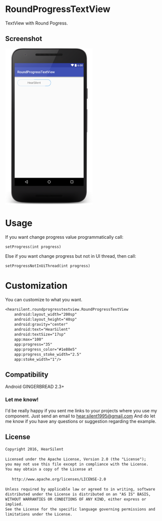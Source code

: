 # RoundProgressTextView

TextView with Round Pogress.

## Screenshot
<img src="https://raw.githubusercontent.com/hearsilent/RoundProgressTextView/master/screenshots/layout-2016-02-29-172603.png" height="500">

# Usage

If you want change progress value programmatically call:
```
setProgress(int progress)
```
Else if you want change progress but not in UI thread, then call:
```
setProgressNotInUiThread(int progress)
```


# Customization

You can customize to what you want.
```
<hearsilent.roundprogresstextview.RoundProgressTextView
	android:layout_width="200sp"
	android:layout_height="40sp"
	android:gravity="center"
	android:text="HearSilent"
	android:textSize="17sp"
	app:max="100"
	app:progress="35"
	app:progress_color="#1e88e5"
	app:progress_stoke_width="2.5"
	app:stoke_width="1"/>
```

## Compatibility

Android GINGERBREAD 2.3+

### Let me know!

I'd be really happy if you sent me links to your projects where you use my component. Just send an email to hear.silent1995@gmail.com And do let me know if you have any questions or suggestion regarding the example. 

## License

    Copyright 2016, HearSilent

    Licensed under the Apache License, Version 2.0 (the "License");
    you may not use this file except in compliance with the License.
    You may obtain a copy of the License at

       http://www.apache.org/licenses/LICENSE-2.0

    Unless required by applicable law or agreed to in writing, software
    distributed under the License is distributed on an "AS IS" BASIS,
    WITHOUT WARRANTIES OR CONDITIONS OF ANY KIND, either express or implied.
    See the License for the specific language governing permissions and
    limitations under the License.
